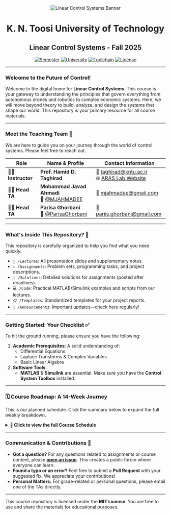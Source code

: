 <div align="center">
  <img src="https://raw.githubusercontent.com/MJAHMADEE/MJAHMADEE/main/Kntu-control-2.png" alt="Linear Control Systems Banner">
  <h1>K. N. Toosi University of Technology</h1>
  <h2>Linear Control Systems - Fall 2025</h2>
</div>

<div align="center">

[![Semester](https://img.shields.io/badge/Semester-Fall%202025-blue.svg)](https://github.com/MJAHMADEE/LinearControl2025)
[![University](https://img.shields.io/badge/University-K.N.T.U.-red.svg)](http://www.kntu.ac.ir/)
[![Toolchain](https://img.shields.io/badge/Tool-MATLAB%20%26%20Simulink-yellow.svg)](https://www.mathworks.com/products/matlab.html)
[![License](https://img.shields.io/badge/License-MIT-green.svg)](LICENSE.md)

</div>

---

### **Welcome to the Future of Control!**

Welcome to the digital home for **Linear Control Systems**. This course is your gateway to understanding the principles that govern everything from autonomous drones and robotics to complex economic systems. Here, we will move beyond theory to build, analyze, and design the systems that shape our world. This repository is your primary resource for all course materials.

---

### **Meet the Teaching Team** 🚀

We are here to guide you on your journey through the world of control systems. Please feel free to reach out.

| Role                      | Name & Profile                                                                                                | Contact Information                                                                                               |
| ------------------------- | ------------------------------------------------------------------------------------------------------------- | ----------------------------------------------------------------------------------------------------------------- |
| **👨‍🏫 Instructor** | **Prof. Hamid D. Taghirad** | 📧 [taghirad@kntu.ac.ir](mailto:taghirad@kntu.ac.ir) <br> 🌐 [ARAS Lab Website](http://aras.kntu.ac.ir/taghirad) |
| **🧑‍💻 Head TA** | **Mohammad Javad Ahmadi**<br>🐙 [@MJAHMADEE](https://github.com/MJAHMADEE)                                     | 📧 [mjahmadee@gmail.com](mailto:mjahmadee@gmail.com)                                                              |
| **🧑‍💻 Head TA** | **Parisa Ghorbani**<br>🐙 [@ParisaGhorbani](https://github.com/ParisaGhorbani)                                 | 📧 [pariis.ghorbani@gmail.com](mailto:pariis.ghorbani@gmail.com)                                                   |

---

### **What's Inside This Repository?** 🧭

This repository is carefully organized to help you find what you need quickly.

* `📁 /Lectures`: All presentation slides and supplementary notes.
* `✍️ /Assignments`: Problem sets, programming tasks, and project descriptions.
* `💡 /Solutions`: Detailed solutions for assignments (posted after deadlines).
* `💻 /Code`: Practical MATLAB/Simulink examples and scripts from our lectures.
* `📋 /Templates`: Standardized templates for your project reports.
* `📢 /Announcements`: Important updates—check here regularly!

---

### **Getting Started: Your Checklist** ✅

To hit the ground running, please ensure you have the following:

1.  **Academic Prerequisites**: A solid understanding of:
    * Differential Equations
    * Laplace Transforms & Complex Variables
    * Basic Linear Algebra
2.  **Software Tools**:
    * **MATLAB** & **Simulink** are essential. Make sure you have the **Control System Toolbox** installed.

---

### **🗓️ Course Roadmap: A 14-Week Journey**

This is our planned schedule. Click the summary below to expand the full weekly breakdown.

<details>
<summary><strong>📅 Click to view the full Course Schedule</strong></summary>

| Week | Topic                                   | Key Concepts                                                                                                                              |
| :--: | --------------------------------------- | ----------------------------------------------------------------------------------------------------------------------------------------- |
|  01  | **Introduction: Why Feedback?** | Conceptual & physical components of feedback systems, properties of feedback: stability, tracking, disturbance rejection, noise reduction, desensitization. |
|  02  | **System Representation** | Laplace Transform, transfer function models, block diagrams & simplification, Signal Flow Graphs (SFG), Mason's Gain Formula, DC motor modeling, state-space representation. |
|  03  | **Time Response of Linear Systems** | Impulse & step response, first & second-order system characteristics, rise time, settling time, overshoot, steady-state error, decay ratio, time-domain vs. frequency-domain. |
|  04  | **Stability Analysis** | Bounded-Input, Bounded-Output (BIBO) stability, characteristic polynomials, system poles, Routh-Hurwitz stability criterion. |
|  05  | **The Root Locus Method, Part 1** | Relationship between closed-loop poles and loop gain, graphical method for plotting pole locations, magnitude and angle conditions. |
|  06  | **The Root Locus Method, Part 2** | Rules for sketching the root locus, gain selection, static feedback design, desired performance characteristics. |
|  07  | **Root Locus-Based Controller Design** | Effects of adding poles and zeros, design of Proportional (P), Proportional-Derivative (PD), Lead, and Lag compensators using the root locus. |
|  08  | **Frequency Response Analysis, Part 1** | Bode plots, Bode's gain-phase relationship, crossover frequency, sketching Bode plots for first/second-order, unstable, and non-minimum phase systems. |
|  09  | **Frequency Response Analysis, Part 2** | Nyquist plots, mapping from Bode to Nyquist, conformal mapping, Cauchy's argument principle, the Nyquist contour, Nyquist stability criterion. |
|  10  | **Frequency Response Analysis, Part 3** | Handling poles/zeros on the imaginary axis, relationship between Bode and Nyquist plots, counting encirclements and closed-loop poles. |
|  11  | **Frequency-Domain Specifications** | Resonant peak, resonant frequency, bandwidth, gain and phase crossover frequencies, roll-off rate, frequency response of second-order systems. |
|  12  | **Dynamic Feedback Design** | Stability margins (gain and phase margin), reading margins from Bode plots, Nichols charts, M-circles, sensitivity and complementary sensitivity functions. |
|  13  | **Dynamic Compensator Design** | Designing P controllers for stability margins, Lead/PD design for bandwidth compensation, Lag/PI design for steady-state error and disturbance rejection, Lead-Lag and PID controller design. |
|  14  | **Sensitivity-Based Controller Design** | The sensitivity function and its complement, shaping desired sensitivity functions, causality constraints, the interpolation conditions theorem, design for unstable and non-minimum phase systems. |

</details>

---

### **Communication & Contributions** 💬

* **Got a question?** For any questions related to assignments or course content, please **[open an issue](https://github.com/MJAHMADEE/LinearControl2025/issues)**. This creates a public forum where everyone can learn.
* **Found a typo or an error?** Feel free to submit a **Pull Request** with your suggested fix. We appreciate your contributions!
* **Personal Matters:** For grade-related or personal questions, please email one of the TAs directly.

---

This course repository is licensed under the **MIT License**. You are free to use and share the materials for educational purposes.
